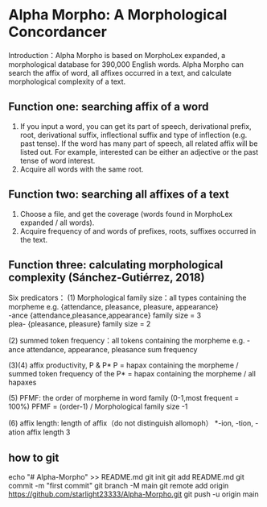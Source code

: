 # Alpha Morpho: A Morphological Concordancer

Introduction：Alpha Morpho is based on MorphoLex expanded, a morphological database for 390,000 English words. Alpha Morpho can search the affix of word, all affixes occurred in a text, and calculate morphological complexity of a text.

## Function one: searching affix of a word
1.	If you input a word, you can get its part of speech, derivational prefix, root, derivational suffix, inflectional suffix and type of inflection (e.g. past tense). If the word has many part of speech, all related affix will be listed out. For example, interested can be either an adjective or the past tense of word interest.
2.	Acquire all words with the same root.

## Function two: searching all affixes of a text
1.	Choose a file, and get the coverage (words found in MorphoLex expanded / all words).
2.	Acquire frequency of and words of prefixes, roots, suffixes occurred in the text. 

## Function three: calculating morphological complexity (Sánchez-Gutiérrez, 2018)
Six predicators：
(1) Morphological family size：all types containing the morpheme
	e.g. {attendance, pleasance, pleasure, appearance}    
		 -ance {attendance,pleasance,appearance} family size = 3   
		 plea- {pleasance, pleasure} family size = 2
	
(2) summed token frequency：all tokens containing the morpheme
	e.g.  -ance attendance, appearance, pleasance   sum frequency
	
(3)(4) affix productivity, P & P*
	P = hapax containing the morpheme / summed token frequency of the 
	P* = hapax containing the morpheme / all hapaxes
	
(5) PFMF: the order of morpheme in word family (0-1,most frequent = 100%)
	PFMF = (order-1) / Morphological family size -1
	
(6) affix length: length of affix（do not distinguish allomoph）
	*-ion, -tion, -ation		affix length 3


## how to git
echo "# Alpha-Morpho" >> README.md
git init
git add README.md
git commit -m "first commit"
git branch -M main
git remote add origin https://github.com/starlight23333/Alpha-Morpho.git
git push -u origin main
